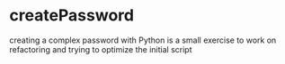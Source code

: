 # createPassword
creating a complex password with Python is a small exercise to work on refactoring and trying to optimize the initial script
